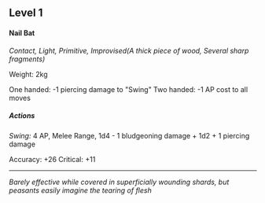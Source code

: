 ## Level 1
#### Nail Bat
*Contact, Light, Primitive, Improvised(A thick piece of wood, Several sharp fragments)*

Weight: 2kg

One handed: -1 piercing damage to "Swing"
Two handed: -1 AP cost to all moves

##### Actions

*Swing:* 4 AP, Melee Range, 1d4 - 1 bludgeoning damage + 1d2 + 1 piercing damage

Accuracy: +26
Critical: +11

---
*Barely effective while covered in superficially wounding shards, but peasants easily imagine the tearing of flesh*